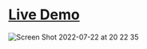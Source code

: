 # [Live Demo]( https://zenab12.github.io/Freecodecamo-Piano/)

![Screen Shot 2022-07-22 at 20 22 35](https://user-images.githubusercontent.com/78083890/180500688-eab166ec-f973-46b4-88ec-ba92e4278e28.png)
